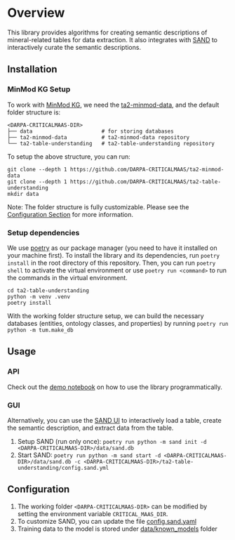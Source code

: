# Overview

This library provides algorithms for creating semantic descriptions of mineral-related tables for data extraction. It also integrates with [SAND](https://github.com/usc-isi-i2/sand) to interactively curate the semantic descriptions.

## Installation

### MinMod KG Setup

To work with [MinMod KG](https://minmod.isi.edu/), we need the [ta2-minmod-data](https://github.com/DARPA-CRITICALMAAS/ta2-minmod-data), and the default folder structure is:

    <DARPA-CRITICALMAAS-DIR>
    ├── data                      # for storing databases
    ├── ta2-minmod-data           # ta2-minmod-data repository
    └── ta2-table-understanding   # ta2-table-understanding repository

To setup the above structure, you can run:

```
git clone --depth 1 https://github.com/DARPA-CRITICALMAAS/ta2-minmod-data
git clone --depth 1 https://github.com/DARPA-CRITICALMAAS/ta2-table-understanding
mkdir data
```

Note: The folder structure is fully customizable. Please see the [Configuration Section](#Configuration) for more information.

### Setup dependencies

We use [poetry](https://python-poetry.org/) as our package manager (you need to have it installed on your machine first). To install the library and its dependencies, run `poetry install` in the root directory of this repository. Then, you can run `poetry shell` to activate the virtual environment or use `poetry run <command>` to run the commands in the virtual environment.

```
cd ta2-table-understanding
python -m venv .venv
poetry install
```

With the working folder structure setup, we can build the necessary databases (entities, ontology classes, and properties) by running `poetry run python -m tum.make_db`

## Usage

### API

Check out the [demo notebook](examples/demo.ipynb) on how to use the library programmatically.

### GUI

Alternatively, you can use the [SAND UI](https://github.com/usc-isi-i2/sand) to interactively load a table, create the semantic description, and extract data from the table.

1. Setup SAND (run only once): `poetry run python -m sand init -d <DARPA-CRITICALMAAS-DIR>/data/sand.db`
2. Start SAND: `poetry run python -m sand start -d <DARPA-CRITICALMAAS-DIR>/data/sand.db -c <DARPA-CRITICALMAAS-DIR>/ta2-table-understanding/config.sand.yml`

## Configuration

1. The working folder `<DARPA-CRITICALMAAS-DIR>` can be modified by setting the environment variable `CRITICAL_MAAS_DIR`.
2. To customize SAND, you can update the file [config.sand.yaml](./config.sand.yaml)
3. Training data to the model is stored under [data/known_models](./data/known_models) folder
